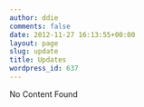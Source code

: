 ```yaml
---
author: ddie
comments: false
date: 2012-11-27 16:13:55+00:00
layout: page
slug: update
title: Updates
wordpress_id: 637
---
```


No Content Found
